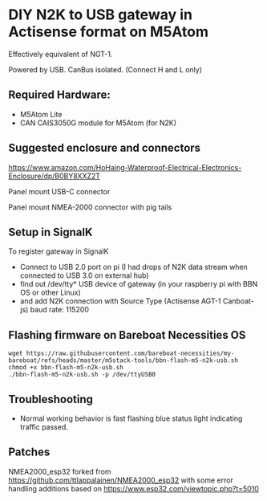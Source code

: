 # DIY N2K to USB gateway in Actisense format on M5Atom

Effectively equivalent of NGT-1.

Powered by USB. CanBus isolated. (Connect H and L only)

## Required Hardware:

- M5Atom Lite
- CAN CAIS3050G module for M5Atom (for N2K)

## Suggested enclosure and connectors

https://www.amazon.com/HoHaing-Waterproof-Electrical-Electronics-Enclosure/dp/B0BY8XXZ2T

Panel mount USB-C connector

Panel mount NMEA-2000 connector with pig tails

## Setup in SignalK

To register gateway in SignalK

- Connect to USB 2.0 port on pi (I had drops of N2K data stream when connected to USB 3.0 on external hub)
- find out /dev/tty* USB device of gateway (in your raspberry pi with BBN OS or other Linux)
- and add N2K connection with Source Type (Actisense AGT-1 Canboat-js) baud rate: 115200

## Flashing firmware on Bareboat Necessities OS

````
wget https://raw.githubusercontent.com/bareboat-necessities/my-bareboat/refs/heads/master/m5stack-tools/bbn-flash-m5-n2k-usb.sh
chmod +x bbn-flash-m5-n2k-usb.sh
./bbn-flash-m5-n2k-usb.sh -p /dev/ttyUSB0
````

## Troubleshooting

- Normal working behavior is fast flashing blue status light indicating traffic passed.

## Patches

NMEA2000_esp32 forked from https://github.com/ttlappalainen/NMEA2000_esp32
with some error handling additions
based on https://www.esp32.com/viewtopic.php?t=5010

